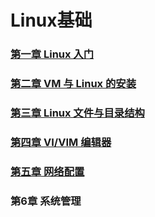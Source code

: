# Linux基础

### [第一章 Linux 入门](file/第一章Linux入门/第一张Linux入门.md)

### [第二章 VM 与 Linux 的安装](file/第二章VM与Linux的安装/第二章VM与Linux的安装.md)

### [第三章 Linux 文件与目录结构](file/第三章Linux文件与目录结构/第三章Linux文件与目录结构.md)

### [第四章 VI/VIM 编辑器](file/第四章VI_VIM编辑器/第四章VI_VIM编辑器.md)

### [第五章 网络配置](file/第五章网络配置/第五章网络配置.md)

### 第6章 系统管理




